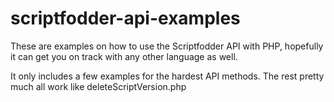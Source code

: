 # scriptfodder-api-examples
These are examples on how to use the Scriptfodder API with PHP, hopefully it can get you on track with any other language as well.

It only includes a few examples for the hardest API methods. The rest pretty much all work like deleteScriptVersion.php
